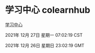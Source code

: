 # 学习中心 colearnhub
[学习中心](http://59.174.25.102:56308/colearnhub/)

2021年 12月 27日 星期一 07:02:19 CST

2021年 12月 26日 星期日 23:02:19 GMT

